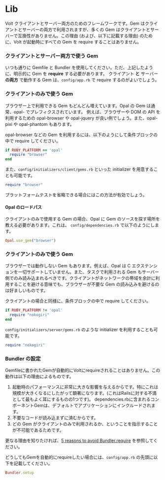 # Lib

Volt クライアントとサーバー両方のためのフレームワークです。Gem はクライアントとサーバーの両方で利用されますが、多くの Gem はクライアントとサーバーで互換性がありません。この理由 (および、以下に記載する理由) のために、Volt が起動時にすべての Gem を require することはありません。

### クライアントとサーバー両方で使う Gem

いつも通りに Gemfile と Bundler を使用してください。ただ、上記したように、明示的に Gem を **require** する必要があります。
クライアント **と** サーバー **の両方** で動作する Gem は、```config/app.rb``` で require するのがよいでしょう。

### クライアントのみで使う Gem

ブラウザー上で利用できる Gem もどんどん増えています。Opal の Gem は通常、opal- でプレフィクスされています。
例えば、ブラウザーや  DOM の API を利用するための opal-browser や opal-jquery が良い例でしょう。また、opal-pixi や opal-phantom もあります。

opal-browser などの Gem を利用するには、以下のようにして条件ブロックの中で require してください。

```ruby
if RUBY_PLATFORM == 'opal'
  require "browser"
end

```

また、```config/initializers/client/gems.rb``` といった initializer を用意することも可能です。

```ruby
require "browser"
```

プラットフォームテストを省略できる場合にはこの方法が有効でしょう。

#### Opal のロードパス

クライアントのみで使用する Gem の場合、Opal に Gem のソースを探す場所を教える必要があります。これは、 ```config/dependencies.rb``` で以下のようにします。

```ruby
Opal.use_gem("browser")
```

### クライアントのみで使う Gem

ブラウザーでは動作しない Gem もあります。例えば、Opal は C エクステンションを一切サポートしていません。また、タスクで利用される Gem もサーバー側でのみ読み込まれるべきです。クライアントがネットワークの帯域を余計に利用することを避ける意味でも、ブラウザーが不要な Gem の読み込みを避けるのは好ましいものです。

クライアントの場合と同様に、条件ブロックの中で require してください。

```ruby
if RUBY_PLATFORM != 'opal'
  require "nokogiri"
end
```

```config/initializers/server/gems.rb``` のような initializer を利用することも可能です。

```ruby
require "nokogiri"
```

### Bundler の設定

Gemfileに書かれたGemが自動的にVoltにrequireされることはありません。この動作は以下の理由によるものです。

1. 起動時のパフォーマンスに非常に大きな影響を与えるからです。特にこれは規模が大きくなるにしたがって顕著になります。(これはRailsに対する不満として最もよく耳にするものの1つです)。 dependencies.rbに含まれるコンポーネントGemは、デフォルトでアプリケーションにインクルードされます。
2. 不要なコードが読み込まずに済むからです。
3. どの Gem がクライアントのみで利用されるか、ということを指示することが不可能であるためです。

更なる理由を知りたければ、[5 reasons to avoid Bundler.require](http://myronmars.to/n/dev-blog/2012/12/5-reasons-to-avoid-bundler-require) を参照してください。

どうしてもGemを自動的にrequireしたい場合には、```config/app.rb``` の先頭に以下を記載してください。

```ruby
Bundler.setup
```
